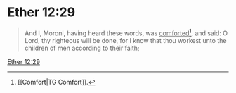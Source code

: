 # Ether 12:29

> And I, Moroni, having heard these words, was <u>comforted</u>[^a], and said: O Lord, thy righteous will be done, for I know that thou workest unto the children of men according to their faith;

[Ether 12:29](https://www.churchofjesuschrist.org/study/scriptures/bofm/ether/12?lang=eng&id=p29#p29)


[^a]: [[Comfort|TG Comfort]].  
